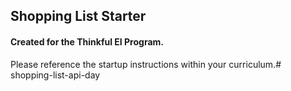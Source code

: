 ## Shopping List Starter

#### Created for the Thinkful EI Program.

Please reference the startup instructions within your curriculum.# shopping-list-api-day
